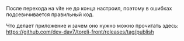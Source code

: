 После перехода на vite не до конца настроил, поэтому в ошибках подсевичивается правильный код.

Что делает приложение и зачем оно нужно можно прочитать здесь: https://github.com/dev-dav7/toreli-front/releases/tag/publish

